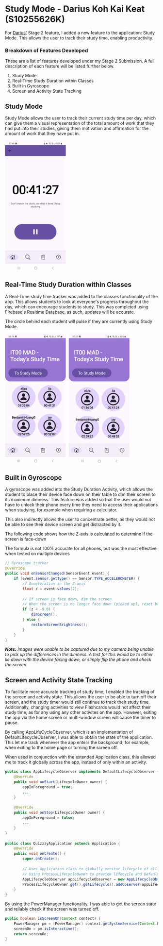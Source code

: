 # Study Mode - Darius Koh Kai Keat (S10255626K)
For [Darius'](https://github.com/dariusKoh) Stage 2 feature, I added a new feature to the application: Study Mode. This allows the user to track their study time, enabling productivity.

### Breakdown of Features Developed
These are a list of features developed under my Stage 2 Submission. A full description of each feature will be listed further below.
1. Study Mode
2. Real-Time Study Duration within Classes 
3. Built in Gyroscope 
4. Screen and Activity State Tracking


## Study Mode
Study Mode allows the user to track their current study time per day, which can give them a visual representation of the total amount of work that they had put into their studies, giving them motivation and affirmation for the amount of work that they have put in.

<div style="display: flex; gap: 10px;">
   <img src="../../images/StudyMode.jpg" alt="Image of Study Mode" style="width: 200px; height: auto;">
</div>

## Real-Time Study Duration within Classes
A Real-Time study time tracker was added to the classes functionality of the app. This allows students to look at everyone's progress throughout the day, which can encourage students to study. This was completed using Firebase's Realtime Database, as such, updates will be accurate.

The circle behind each student will pulse if they are currently using Study Mode.

<div style="display: flex; gap: 10px;">
   <img src="../../images/StudyModeClassesNormalBackground.jpg" alt="Image of Study Mode implemented to Classes" style="width: 200px; height: auto;">
   <img src="../../images/StudyModeClassesSmallBackground.jpg" alt="Image of Pulsing Background in Classes" style="width: 200px; height: auto;">
</div>

## Built in Gyroscope
A gyroscope was added into the Study Duration Activity, which allows the student to place their device face down on their table to dim their screen to its maximum dimness. This feature was added so that the user would not have to unlock their phone every time they need to access their applications when studying, for example when requiring a calculator.

This also indirectly allows the user to concentrate better, as they would not be able to see their device screen and get distracted by it.

The following code shows how the Z-axis is calculated to determine if the screen is face-down

The formula is not 100% accurate for all phones, but was the most effective when tested on multiple devices
```java
// Gyroscope tracker
@Override
public void onSensorChanged(SensorEvent event) {
    if (event.sensor.getType() == Sensor.TYPE_ACCELEROMETER) {
        // Acceleration in the Z-axis
        float z = event.values[2];

        // If screen is face down, dim the screen
        // When the screen is no longer face down (picked up), reset brightness
        if (z < -9.0) {
            dimScreen();
        } else {
            restoreScreenBrightness();
        }
    }
}
```
_**Note:** Images were unable to be captured due to my camera being unable to pick up the differences in the dimness. A test for this would be to either lie down with the device facing down, or simply flip the phone and check the screen._

## Screen and Activity State Tracking
To facilitate more accurate tracking of study time, I enabled the tracking of the screen and activity state. This allows the user to be able to turn off their screen, and the study timer would still continue to track their study time. Additionally, changing activities to view Flashcards would not affect their study time, as for any using any other activites on the app. However, exiting the app via the home screen or multi-window screen will cause the timer to pause.

By calling AppLifeCycleObserver, which is an implementation of DefaultLifecycleObserver, I was able to obtain the state of the application. This let me track whenever the app enters the background, for example, when exiting to the home page or turning the screen off.

When used in conjunction with the extended Application class, this allowed me to track it globally across the app, instead of only within an activity.
```java
public class AppLifecycleObserver implements DefaultLifecycleObserver {
    @Override
    public void onStart(LifecycleOwner owner) {
        appInForeground = true;
        ...
    }

    @Override
    public void onStop(LifecycleOwner owner) {
        appInForeground = false;
        ...
    }
}

public class QuizzzyApplication extends Application { 
    @Override
    public void onCreate() {
        super.onCreate();

        // Uses Application class to globally monitor lifecycle of all activites
        // Using ProcessLifecycleOwner to provide lifecycle and DefaultLifecycleObserver to monitor lifecycle events
        AppLifecycleObserver appLifecycleObserver = new AppLifecycleObserver();
        ProcessLifecycleOwner.get().getLifecycle().addObserver(appLifecycleObserver);
    }
}
```

By using the PowerManager functionality, I was able to get the screen state and reliably check if the screen was turned off.
```java
public boolean isScreenOn(Context context) {
    PowerManager pm = (PowerManager) context.getSystemService(Context.POWER_SERVICE);
    screenOn = pm.isInteractive();
    return screenOn;
}
```